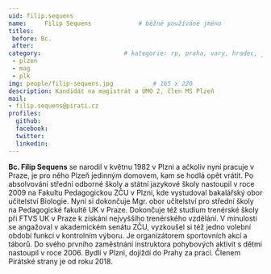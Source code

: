 ```yaml
---
uid: filip.sequens
name:     Filip Sequens      		# běžně používáné jméno
titles:
 before: Bc.
 after: 
category:                 		# kategorie: rp, praha, vary, hradec, jmk, senat
 - plzen
 - mag
 - plk
img: people/filip-sequens.jpg           # 165 x 220
description: Kandidát na magistrát a ÚMO 2, člen MS Plzeň       
mail:
- filip.sequens@pirati.cz
profiles:
  github:
  facebook:				
  twitter:
  linkedin: 
---
```


**Bc. Filip Sequens** se narodil v květnu 1982 v Plzni a ačkoliv nyní pracuje v Praze, je pro něho Plzeň jedinným domovem, kam se hodlá opět vrátit. Po absolvování střední odborné školy a státní jazykové školy nastoupil v roce 2009 na Fakultu Pedagogickou ZČU v Plzni, kde vystudoval bakalářský obor učitelství Biologie. Nyní si dokončuje Mgr. obor učitelství pro střední školy na Pedagogické fakultě UK v Praze. Dokončuje též studium trenérské školy při FTVS UK v Praze k získání nejvyššího trenérského vzdělání. V minulosti se angažoval v akademickém senátu ZČU, vyzkoušel si též jedno volební období funkci v kontrolním výboru. Je organizátorem sportovních akcí a táborů. Do svého prvního zaměstnání instruktora pohybových aktivit s dětmi nastoupil v roce 2006. Bydlí v Plzni, dojíždí do Prahy za prací. Členem Pirátské strany je od roku 2018.